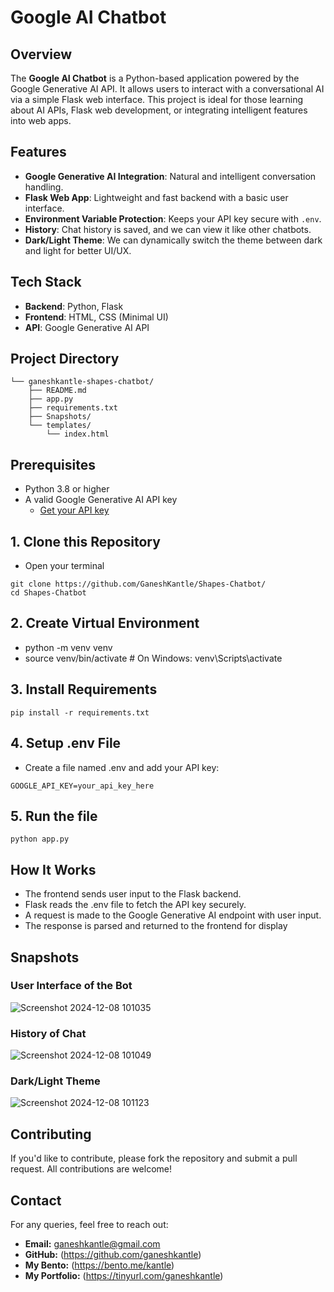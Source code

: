 # Google AI Chatbot


## Overview
The **Google AI Chatbot** is a Python-based application powered by the Google Generative AI API. It allows users to interact with a conversational AI via a simple Flask web interface. This project is ideal for those learning about AI APIs, Flask web development, or integrating intelligent features into web apps.

## Features
- **Google Generative AI Integration**: Natural and intelligent conversation handling.
- **Flask Web App**: Lightweight and fast backend with a basic user interface.
- **Environment Variable Protection**: Keeps your API key secure with `.env`.
- **History**: Chat history is saved, and we can view it like other chatbots.
- **Dark/Light Theme**: We can dynamically switch the theme between dark and light for better UI/UX.

## Tech Stack
- **Backend**: Python, Flask
- **Frontend**: HTML, CSS (Minimal UI)
- **API**: Google Generative AI API

## Project Directory
```
└── ganeshkantle-shapes-chatbot/
    ├── README.md
    ├── app.py
    ├── requirements.txt
    ├── Snapshots/
    └── templates/
        └── index.html
```

## Prerequisites
- Python 3.8 or higher
- A valid Google Generative AI API key
  - [Get your API key](https://makersuite.google.com/app/apikey)

## 1. Clone this Repository
- Open your terminal
```
git clone https://github.com/GaneshKantle/Shapes-Chatbot/
cd Shapes-Chatbot
```

## 2. Create Virtual Environment
- python -m venv venv
- source venv/bin/activate  # On Windows: venv\\Scripts\\activate

## 3. Install Requirements
 ```
pip install -r requirements.txt
```

## 4. Setup .env File
- Create a file named .env and add your API key:
```
GOOGLE_API_KEY=your_api_key_here
```

## 5. Run the file
```
python app.py
```

## How It Works
- The frontend sends user input to the Flask backend.
- Flask reads the .env file to fetch the API key securely.
- A request is made to the Google Generative AI endpoint with user input.
- The response is parsed and returned to the frontend for display

## Snapshots
### User Interface of the Bot
![Screenshot 2024-12-08 101035](https://github.com/user-attachments/assets/08030e07-26e3-4f30-b462-a9117b8b20e2)

### History of Chat
![Screenshot 2024-12-08 101049](https://github.com/user-attachments/assets/ea50ed0a-0630-42c6-acf9-ad5458c6de3c)

### Dark/Light Theme
![Screenshot 2024-12-08 101123](https://github.com/user-attachments/assets/de7f6e19-2fcb-4074-8b06-5f064d049dac)


## Contributing
If you'd like to contribute, please fork the repository and submit a pull request. All contributions are welcome!

## Contact
For any queries, feel free to reach out:
- **Email:** ganeshkantle@gmail.com
- **GitHub:** (https://github.com/ganeshkantle)
- **My Bento:** (https://bento.me/kantle)
- **My Portfolio:** (https://tinyurl.com/ganeshkantle)
